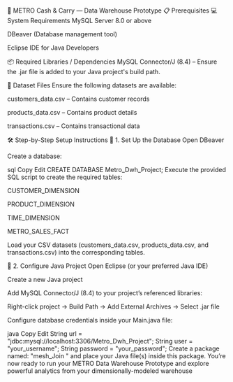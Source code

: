 🏬 METRO Cash & Carry — Data Warehouse Prototype
📋 Prerequisites
💻 System Requirements
MySQL Server 8.0 or above

DBeaver (Database management tool)

Eclipse IDE for Java Developers

📦 Required Libraries / Dependencies
MySQL Connector/J (8.4) – Ensure the .jar file is added to your Java project's build path.

📁 Dataset Files
Ensure the following datasets are available:

customers_data.csv – Contains customer records

products_data.csv – Contains product details

transactions.csv – Contains transactional data

🛠️ Step-by-Step Setup Instructions
🔸 1. Set Up the Database
Open DBeaver

Create a database:

sql
Copy
Edit
CREATE DATABASE Metro_Dwh_Project;
Execute the provided SQL script to create the required tables:

CUSTOMER_DIMENSION

PRODUCT_DIMENSION

TIME_DIMENSION

METRO_SALES_FACT

Load your CSV datasets (customers_data.csv, products_data.csv, and transactions.csv) into the corresponding tables.

🔸 2. Configure Java Project
Open Eclipse (or your preferred Java IDE)

Create a new Java project

Add MySQL Connector/J (8.4) to your project’s referenced libraries:

Right-click project → Build Path → Add External Archives → Select .jar file

Configure database credentials inside your Main.java file:

java
Copy
Edit
String url = "jdbc:mysql://localhost:3306/Metro_Dwh_Project";
String user = "your_username";
String password = "your_password";
Create a package named:
 "mesh_Join "
and place your Java file(s) inside this package.
You’re now ready to run your METRO Data Warehouse Prototype and explore powerful analytics from your dimensionally-modeled warehouse
